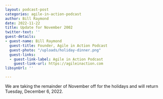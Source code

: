 ```yaml
---
layout: podcast-post
categories: agile-in-action-podcast
author: Bill Raymond
date: 2022-11-22
title: Update for November 2002
twitter-text: ''
guest-details:
- guest-name: Bill Raymond
  guest-title: Founder, Agile in Action Podcast
  guest-photo: "/uploads/holiday-dinner.png"
  guest-links:
  - guest-link-label: Agile in Action Podcast
    guest-link-url: https://agileinaction.com
libsynUrl: ''

---
```

We are taking the remainder of November off for the holidays and will return Tuesday, December 6, 2022.